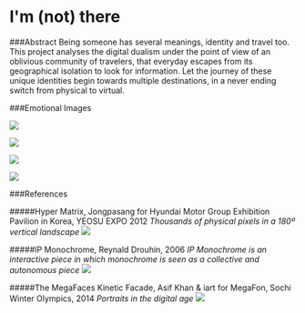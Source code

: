 # I'm (not) there

###Abstract
Being someone has several meanings, identity and travel too. This project analyses the digital dualism under the point of view of an oblivious community of travelers, that everyday escapes from its geographical isolation to look for information. Let the journey of these unique identities begin towards multiple destinations, in a never ending switch from physical to virtual.

###Emotional Images

![](https://github.com/fraguz/ID2-2015/blob/1bd50c8f394b0079e48c327ca56d3e4fa1cd1f15/3_dataphys/Francesca/1.png?raw=true)

![](https://github.com/fraguz/ID2-2015/blob/3ff739e296bba919ffa3a55dc2a48290deec2350/3_dataphys/Francesca/2.png?raw=true)

![](https://raw.githubusercontent.com/fraguz/ID2-2015/ee79c740512d2a164cea16576fcb5193c0e11934/3_dataphys/Francesca/3.png)

![](https://github.com/fraguz/ID2-2015/blob/b5c96668c383e9d0f325170d7ad3149cbf539604/3_dataphys/Francesca/4.png?raw=true)

###References

#####Hyper Matrix, Jongpasang for Hyundai Motor Group Exhibition Pavilion in Korea,  YEOSU EXPO 2012
_Thousands of physical pixels in a 180º vertical landscape_
![](http://www.e-architect.co.uk/images/jpgs/korea/hyundai-pavilion-yeosu-u160913-s11.jpg)

#####IP Monochrome, Reynald Drouhin, 2006
_IP Monochrome is an interactive piece in which monochrome is seen as a collective and autonomous piece_
![](https://camo.githubusercontent.com/b766ab482a9241b7f2732e42ff44a9db9fd47567/687474703a2f2f7777772e7265796e616c6464726f7568696e2e6e65742f77726b732f77702d636f6e74656e742f75706c6f6164732f323031352f30312f69706d382d373530783735302e706e67)

#####The MegaFaces Kinetic Facade, Asif Khan & iart for MegaFon, Sochi Winter Olympics, 2014
_Portraits in the digital age_
![](https://camo.githubusercontent.com/58dfd29fd0e3cf683529503908b63be6c1eff7eb/687474703a2f2f7777772e617369662d6b68616e2e636f6d2f776f726470726573732f77702d636f6e74656e742f75706c6f6164732f323031332f30342f417369664b68616e5f4d65676166616365735f53636f74744561746f6e2d37363578313238302e6a7067)

